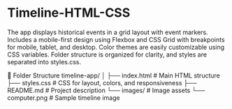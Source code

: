 # Timeline-HTML-CSS
The app displays historical events in a grid layout with event markers.
Includes a mobile-first design using Flexbox and CSS Grid with breakpoints for mobile, tablet, and desktop.
Color themes are easily customizable using CSS variables.
Folder structure is organized for clarity, and styles are separated into styles.css.

📂 Folder Structure
timeline-app/
│
├── index.html        # Main HTML structure
├── styles.css        # CSS for layout, colors, and responsiveness
├── README.md         # Project description
└── images/           # Image assets
    └── computer.png  # Sample timeline image
